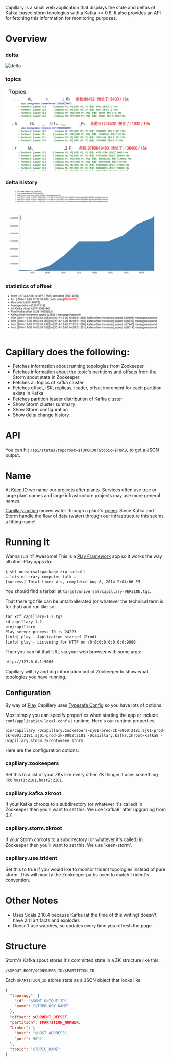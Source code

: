 Capillary is a small web application that displays the state and
deltas of Kafka-based storm topologies with a Kafka >= 0.8. It also provides
an API for fetching this information for monitoring purposes.

# Overview
### delta

![delta](/shot.png?raw=true)

### topics

![topics](/topics.jpg?raw=true)

### delta history

![delta_change](/delta_change.jpg?raw=true)

### statistics of offset

![statistic](/statistic.png?raw=true)

# Capillary does the following:
* Fetches information about running topologies from Zookeeper
* Fetches information about the topic's partitions and offsets from the Storm spout state in Zookeeper
* Fetches all topics of kafka cluster
* Fetches offset, ISR, replicas, leader, offset increment for each partition exists in Kafka
* Fetches partition leader distribution of Kafka cluster
* Show Storm cluster summary
* Show Storm configuration
* Show delta change history


# API

You can hit `/api/status?toporoot=$TOPOROOT&topic=$TOPIC` to get a JSON output.

# Name

At [Keen IO](http://keen.io) we name our projects after plants. Services often use tree or large plant names and large infrastructure projects may use more general names.

[Capillary action](http://en.wikipedia.org/wiki/Capillary_action) moves water through a plant's [xylem](http://en.wikipedia.org/wiki/Xylem).
Since Kafka and Storm handle the flow of data (water) through our infrastructure this seems a fitting name!

# Running It

Wanna run it? Awesome! This is a [Play Framework](http://www.playframework.com/) app so it works the way all other Play apps do:

```
$ sbt universal:package-zip-tarball
… lots of crazy computer talk …
[success] Total time: 4 s, completed Aug 8, 2014 2:04:06 PM
```
You should find a tarball at `target/universal/capillary-VERSION.tgz`.

That there tgz file can be untarballerated (or whatever the technical term is for that) and run like so:
```
tar xzf capillary-1.2.tgz
cd capillary-1.2
bin/capillary
Play server process ID is 24223
[info] play - Application started (Prod)
[info] play - Listening for HTTP on /0:0:0:0:0:0:0:0:9000
```

Then you can hit that URL via your web browser with some args:

`http://127.0.0.1:9000`

Capillary will try and dig information out of Zookeeper to show what topologies you have running.

## Configuration

By way of [Play](http://www.playframework.com/) Capillary uses [Typesafe Config](https://github.com/typesafehub/config) so you have lots of options.

Most simply you can specify properties when starting the app or include `conf/application-local.conf` at runtime. Here's our runtime properties:

```
bin/capillary -Dcapillary.zookeepers=sj01-prod-zk-0000:2181,sj01-prod-zk-0001:2181,sj01-prod-zk-0002:2181 -Dcapillary.kafka.zkroot=kafka8 -Dcapillary.storm.zkroot=keen_storm
```

Here are the configuration options:

### capillary.zookeepers

Set this to a list of your ZKs like every other ZK thingie it uses something like `host1:2181,host2:2181`.

### capillary.kafka.zkroot

If your Kafka chroots to a subdirectory (or whatever it's called) in Zookeeper then you'll want to set this. We use 'kafka8' after upgrading from 0.7.

### capillary.storm.zkroot

If your Storm chroots to a subdirectory (or whatever it's called) in Zookeeper then you'll want to set this. We use 'keen-storm'.

### capillary.use.trident

Set this to true if you would like to monitor trident topologies instead of pure storm. This will modify the Zookeeper paths used to match Trident's convention.

###

# Other Notes

* Uses Scala 2.10.4 because Kafka (at the time of this writing) doesn't have 2.11 artifacts and explodes
* Doesn't use watches, so updates every time you refresh the page

# Structure

Storm's Kafka spout stores it's committed state in a ZK structure like this:

`/$SPOUT_ROOT/$CONSUMER_ID/$PARTITION_ID`

Each `$PARTITION_ID` stores state as a JSON object that looks like:

```json
{
  "topology": {
    "id": "$SOME_UNIQUE_ID",
    "name": "$TOPOLOGY_NAME"
  },
  "offset": $CURRENT_OFFSET,
  "partition": $PARTITION_NUMBER,
  "broker": {
    "host": "$HOST_ADDRESS",
    "port": 9092
  },
  "topic": "$TOPIC_NAME"
}
```

